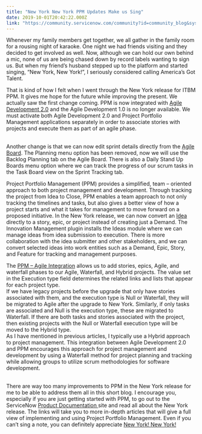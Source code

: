 ```yaml
---
title: "New York New York PPM Updates Make us Sing"
date: 2019-10-01T20:42:22.000Z
link: "https://community.servicenow.com/community?id=community_blog&sys_id=173745e41b5c80d0ada243f6fe4bcbb8"
---
```

<p>Whenever my family members get together, we all gather in the family room for a rousing night of karaoke. One night we had friends visiting and they decided to get involved as well. Now, although we can hold our own behind a mic, none of us are being chased down by record labels wanting to sign us. But when my friend’s husband stepped up to the platform and started singing, “New York, New York!”, I seriously considered calling America’s Got Talent.</p>
<p>That is kind of how I felt when I went through the New York release for ITBM PPM. It gives me hope for the future while improving the present. We actually saw the first change coming. PPM is now integrated with <a href="https://docs.servicenow.com/bundle/newyork-release-notes/page/release-notes/business-management/agile-development-rn.html" rel="nofollow">Agile Development 2.0</a> and the Agile Development 1.0 is no longer available. We must activate both Agile Development 2.0 and Project Portfolio Management applications separately in order to associate stories with projects and execute them as part of an agile phase.</p>
<p><br />Another change is that we can now edit sprint details directly from the <a href="https://docs.servicenow.com/bundle/newyork-it-business-management/page/product/sdlc-scrum/task/plan-sprint-activity.html" rel="nofollow">Agile Board</a>. The Planning menu option has been removed, now we will use the Backlog Planning tab on the Agile Board. There is also a Daily Stand Up Boards menu option where we can track the progress of our scrum tasks in the Task Board view on the Sprint Tracking tab. </p>
<p>Project Portfolio Management (PPM) provides a simplified, team – oriented approach to both project management and development. Through tracking the project from Idea to Close, PPM enables a team approach to not only tracking the timelines and tasks, but also gives a better view of how a project starts and what it takes for management to move forward on a proposed initiative. In the New York release, we can now convert an <a href="https://docs.servicenow.com/bundle/newyork-it-business-management/page/product/innovation-management/concept/innovation-management.html" rel="nofollow">Idea</a> directly to a story, epic, or project instead of creating just a Demand. The Innovation Management plugin installs the Ideas module where we can manage ideas from idea submission to execution. There is more collaboration with the idea submitter and other stakeholders, and we can convert selected ideas into work entities such as a Demand, Epic, Story, and Feature for tracking and management purposes. </p>
<p>The <a href="https://docs.servicenow.com/bundle/newyork-it-business-management/page/product/sdlc-scrum/concept/c_SDLCIntegrationWithProjectPortfolioSuite.html" rel="nofollow">PPM – Agile Integration</a> allows us to add stories, epics, Agile, and waterfall phases to our Agile, Waterfall, and Hybrid projects. The value set in the Execution type field determines the related links and lists that appear for each project type. <br />If we have legacy projects before the upgrade that only have stories associated with them, and the execution type is Null or Waterfall, they will be migrated to Agile after the upgrade to New York. Similarly, if only tasks are associated and Null is the execution type, these are migrated to Waterfall. If there are both tasks and stories associated with the project, then existing projects with the Null or Waterfall execution type will be moved to the Hybrid type. <br />As I have mentioned in previous articles, I typically use a Hybrid approach to project management. This integration between Agile Development 2.0 and PPM encourages this approach for project management and development by using a Waterfall method for project planning and tracking while allowing groups to utilize scrum methodologies for software development.</p>
<p><br />There are way too many improvements to PPM in the New York release for me to be able to address them all in this short blog. I encourage you, especially if you are just getting started with PPM, to go out to the ServiceNow <a href="https://docs.servicenow.com/bundle/newyork-release-notes/page/release-notes/business-management/c_BusinessMgmtRN.html" rel="nofollow">Product Documentation </a>site and read all about the New York release. The links will take you to more in-depth articles that will give a full view of implementing and using Project Portfolio Management. Even if you can’t sing a note, you can definitely appreciate <a href="https://genius.com/Frank-sinatra-new-york-new-york-lyrics" rel="nofollow">New York! New York!</a></p>